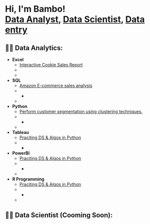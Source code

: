 <h1>Hi, I'm Bambo! <br/><a href="https://github.com/packagedata">Data Analyst</a>, <a href="https://www.linkedin.com/in/olabambooladipo/">Data Scientist</a>, <a href="https://www.youtube.com/c/joshmadakor">Data entry</a></h1>

<h2>👨‍💻 Data Analytics:</h2>

- <b>Excel</b>
  - [Interactive Cookie Sales Report](https://github.com/packagedata/Excel-Projects/blob/main/Excel%20Interactive%20Dashboard%20for%20porfolio.xlsx)
  -
  - 
- <b>SQL</b>
  - [Amazon E-commerce sales analysis](https://github.com/packagedata/Amazon-E-commerce-sales-analysis--SQL-Data-Analyst.git)
  - -
  - 
- <b>Python</b>
  - [Perform customer segmentation using clustering techniques.](https://github.com/packagedata/Customer-Segmentation-using-K-Means-Clustering-python---Data-Analyst-.git)
  - -
  - 
- <b>Tableau</b>
  - [Praciting DS & Algos in Python](https://github.com/joshmadakor1/Algorithms-Practice)
  - -
- <b>PowerBI</b>
  - [Praciting DS & Algos in Python](https://github.com/joshmadakor1/Algorithms-Practice)
  - -
  - 
- <b>R Programming</b>
  - [Praciting DS & Algos in Python](https://github.com/joshmadakor1/Algorithms-Practice)
  - -
  - 
 
<h2>👨‍💻 Data Scientist (Cooming Soon):</h2>
 


